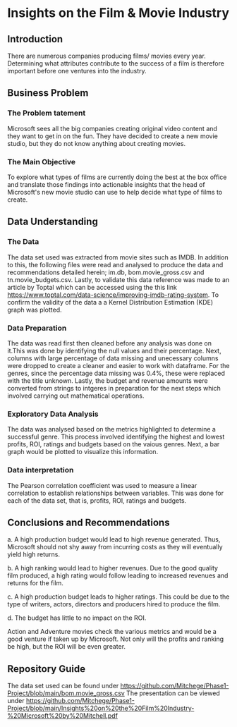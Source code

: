 # Insights on the Film & Movie Industry


## Introduction

There are numerous companies producing films/ movies every year. Determining what attributes contribute to the success of a film is therefore important before one ventures into the industry. 

## Business Problem
### The Problem tatement

Microsoft sees all the big companies creating original video content and they want to get in on the fun. They have decided to create a new movie studio, but they do not know anything about creating movies.

### The Main Objective
To explore what types of films are currently doing the best at the box office and translate those findings into actionable insights that the head of Microsoft's new movie studio can use to help decide what type of films to create.

## Data Understanding
### The Data
The data set used was extracted from movie sites such as IMDB. In addition to this, the following files were read and analysed to produce the data and recommendations detailed herein; im.db, bom.movie_gross.csv and tn.movie_budgets.csv. Lastly, to validate this data reference was made to an article by Toptal which can be accessed using the this link https://www.toptal.com/data-science/improving-imdb-rating-system. To confirm the validity of the data a a Kernel Distribution Estimation (KDE) graph was plotted.

 
### Data Preparation
The data was read first then cleaned before any analysis was done on it.This was done by identifying the null values and their percentage. Next, columns with large percentage of data missing and unecessary columns were dropped to create a cleaner and easier to work with dataframe. For the genres, since the percentage data missing was 0.4%, these were replaced with the title unknown. Lastly, the budget and revenue amounts were converted from strings to intgeres in preparation for the next steps which involved carrying out mathematical operations. 

### Exploratory Data Analysis
The data was analysed based on the metrics highlighted to determine a successful genre. This process involved identifying the highest and lowest profits, ROI, ratings and budgets based on the vaious genres. Next, a bar graph would be plotted to visualize this information. 

### Data interpretation
The Pearson correlation coefficient was used to measure a linear correlation to establish relationships between variables. This was done for each of the data set, that is, profits, ROI, ratings and budgets.

## Conclusions and Recommendations
a. A high production budget would lead to high revenue generated. Thus, Microsoft should not shy away from incurring costs as they will eventually yield high returns.

b. A high ranking would lead to higher revenues. Due to the good quality film produced, a high rating would follow leading to increased revenues and returns for the film.

c. A high production budget leads to higher ratings. This could be due to the type of writers, actors, directors and producers hired to produce the film.

d. The budget has little to no impact on the ROI.

Action and Adventure movies check the various metrics and would be a good venture if taken up by Microsoft. Not only will the profits and ranking be high, but the ROI will be even greater.


## Repository Guide
The data set used can be found under https://github.com/Mitchege/Phase1-Project/blob/main/bom.movie_gross.csv
The presentation can be viewed under https://github.com/Mitchege/Phase1-Project/blob/main/Insights%20on%20the%20Film%20Industry-%20Microsoft%20by%20Mitchell.pdf
